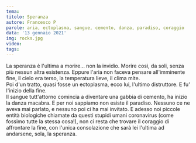 ```yaml
---
tema:
titolo: Speranza
autore: Francesco P
parole: aria, ectoplasma, sangue, cemento, danza, paradiso, coraggio
data: '13 gennaio 2021'
img: rocks.jpg
video: 
tags: 
---
```

La speranza è l'ultima a morire... non la invidio. Morire così, da soli, senza più nessun altra esistenza. Eppure l'aria non faceva pensare all'imminente fine, il cielo era terso, la temperatura lieve, il clima mite.  
Poi d'un tratto, quasi fosse un ectoplasma, ecco lui, l'ultimo distruttore. E fu' l'inizio della fine.  
Il sangue tutt'attorno comincia a diventare una gabbia di cemento, ha inizio la danza macabra. E per noi sappiamo non esiste il paradiso. Nessuno ce ne aveva mai parlato, e nessuno poi ci ha mai invitato. E adesso noi piccole entità biologiche chiamate da questi stupidi umani coronavirus (come fossimo tutte la stessa cosa!), non ci resta che trovare il coraggio di affrontare la fine, con l'unica consolazione che sarà lei l'ultima ad andarsene, sola, la speranza.
